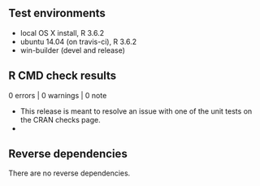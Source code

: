 ## Test environments

- local OS X install, R 3.6.2
- ubuntu 14.04 (on travis-ci), R 3.6.2
- win-builder (devel and release)

## R CMD check results

0 errors | 0 warnings | 0 note
    
- This release is meant to resolve an issue with one of the unit tests 
  on the CRAN checks page.
- 

## Reverse dependencies

There are no reverse dependencies.
